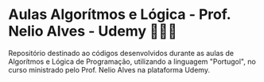 # Aulas Algorítmos e Lógica - Prof. Nelio Alves - Udemy 👩🏻‍💻

Repositório destinado ao códigos desenvolvidos durante as aulas de Algorítmos e Lógica de Programação, utilizando a linguagem "Portugol", no curso ministrado pelo Prof. Nelio Alves na plataforma Udemy.
